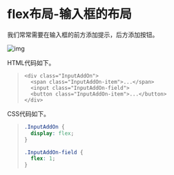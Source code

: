 # flex布局-输入框的布局

我们常常需要在输入框的前方添加提示，后方添加按钮。

![img](https://zszblog.oss-cn-beijing.aliyuncs.com/zszblog/blogimage-master/img/bg2015071324.png)

HTML代码如下。

> ```markup
> <div class="InputAddOn">
>   <span class="InputAddOn-item">...</span>
>   <input class="InputAddOn-field">
>   <button class="InputAddOn-item">...</button>
> </div>
> ```

CSS代码如下。

> ```css
> .InputAddOn {
>   display: flex;
> }
> 
> .InputAddOn-field {
>   flex: 1;
> }
> ```
